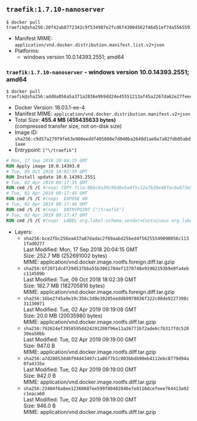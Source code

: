 ## `traefik:1.7.10-nanoserver`

```console
$ docker pull traefik@sha256:20f42ab8772342c9f534987e2fcd6f43004562f46d51ef74a5565591075e073a
```

-	Manifest MIME: `application/vnd.docker.distribution.manifest.list.v2+json`
-	Platforms:
	-	windows version 10.0.14393.2551; amd64

### `traefik:1.7.10-nanoserver` - windows version 10.0.14393.2551; amd64

```console
$ docker pull traefik@sha256:add0a056a5a371a2836e9b9dd24e45551213af45a2267da62e27feec1c9e3249
```

-	Docker Version: 18.03.1-ee-4
-	Manifest MIME: `application/vnd.docker.distribution.manifest.v2+json`
-	Total Size: **455.4 MB (455435633 bytes)**  
	(compressed transfer size, not on-disk size)
-	Image ID: `sha256:c9d57a27979fe63e900eeddf405608e7d040ba2640d1ae0a7a02fdb05abd1aae`
-	Entrypoint: `["\/traefik"]`

```dockerfile
# Mon, 17 Sep 2018 20:04:15 GMT
RUN Apply image 10.0.14393.0
# Tue, 09 Oct 2018 18:02:39 GMT
RUN Install update 10.0.14393.2551
# Tue, 02 Apr 2019 09:17:35 GMT
RUN cmd /S /C #(nop) COPY file:0bbc8a39c96d8e5a4f5c12a7b29e48fec0a673e5d2147b1835e67fe2240b10c4 in \traefik.exe 
# Tue, 02 Apr 2019 09:17:45 GMT
RUN cmd /S /C #(nop)  EXPOSE 80
# Tue, 02 Apr 2019 09:17:46 GMT
RUN cmd /S /C #(nop)  ENTRYPOINT ["/traefik"]
# Tue, 02 Apr 2019 09:17:47 GMT
RUN cmd /S /C #(nop)  LABEL org.label-schema.vendor=Containous org.label-schema.url=https://traefik.io org.label-schema.name=Traefik org.label-schema.description=A modern reverse-proxy org.label-schema.version=v1.7.10 org.label-schema.docker.schema-version=1.0
```

-	Layers:
	-	`sha256:bce2fbc256ea437a87dadac2f69aabd25bed4f56255549090056c1131fad0277`  
		Last Modified: Mon, 17 Sep 2018 20:04:15 GMT  
		Size: 252.7 MB (252691002 bytes)  
		MIME: application/vnd.docker.image.rootfs.foreign.diff.tar.gzip
	-	`sha256:6f2071dcd7294537bba55b3061704ef1370748e91982193b9e0fa4ebc114589b`  
		Last Modified: Tue, 09 Oct 2018 18:02:39 GMT  
		Size: 182.7 MB (182705816 bytes)  
		MIME: application/vnd.docker.image.rootfs.foreign.diff.tar.gzip
	-	`sha256:16be2745a9e19c356c3d0e39205eedd69978836f322c08de9227398c31130071`  
		Last Modified: Tue, 02 Apr 2019 09:19:08 GMT  
		Size: 20.0 MB (20035980 bytes)  
		MIME: application/vnd.docker.image.rootfs.diff.tar.gzip
	-	`sha256:792624ef3958595dd24291208f96e11a26771b72ade6c7b317fdc52030ea50bb`  
		Last Modified: Tue, 02 Apr 2019 09:19:00 GMT  
		Size: 947.0 B  
		MIME: application/vnd.docker.image.rootfs.diff.tar.gzip
	-	`sha256:a7d28053dd6f94d43497c1a86f7b1c003bbdb90eb4112ebc8779d94a0fa4335e`  
		Last Modified: Tue, 02 Apr 2019 09:19:00 GMT  
		Size: 942.0 B  
		MIME: application/vnd.docker.image.rootfs.diff.tar.gzip
	-	`sha256:23404f6a8ee12360687ee599f80402846e7e8116dcefeee764413a92c1eaca60`  
		Last Modified: Tue, 02 Apr 2019 09:19:00 GMT  
		Size: 946.0 B  
		MIME: application/vnd.docker.image.rootfs.diff.tar.gzip
